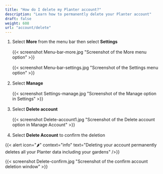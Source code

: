 ```yaml
---
title: "How do I delete my Planter account?"
description: "Learn how to permanently delete your Planter account"
draft: false
weight: 608
url: "account/delete"
---
```


1. Select **More** from the menu bar then select **Settings**<br /><br />
{{< screenshot Menu-bar-more.jpg "Screenshot of the More menu option" >}}<br /><br />
{{< screenshot Menu-bar-settings.jpg "Screenshot of the Settings menu option" >}}<br /><br />
2. Select **Manage**<br /><br />
{{< screenshot Settings-manage.jpg "Screenshot of the Manage option in Settings" >}}<br /><br />
3. Select **Delete account**<br /><br />
{{< screenshot Delete-account1.jpg "Screenshot of the Delete account option in Manage Account" >}}<br /><br />
4. Select **Delete Account** to confirm the deletion

{{< alert icon="🌶️" context="info" text="Deleting your account permanently deletes all your Planter data including your gardens" />}}

{{< screenshot Delete-confirm.jpg "Screenshot of the confirm account deletion window" >}}
